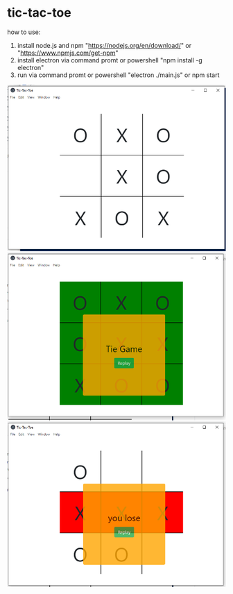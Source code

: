 ﻿# tic-tac-toe
how to use:
1. install node.js and npm "https://nodejs.org/en/download/" or "https://www.npmjs.com/get-npm"
2. install electron via command promt or powershell "npm install -g electron"
3. run via command promt or powershell "electron ./main.js" or npm start

![tictactoe](https://github.com/MAdeRyan/tic-tac-toe/blob/main/img/tictactoe.PNG?raw=true)
![draw](https://github.com/MAdeRyan/tic-tac-toe/blob/main/img/draw.PNG?raw=true)
![lose](https://github.com/MAdeRyan/tic-tac-toe/blob/main/img/lose.PNG?raw=true)

